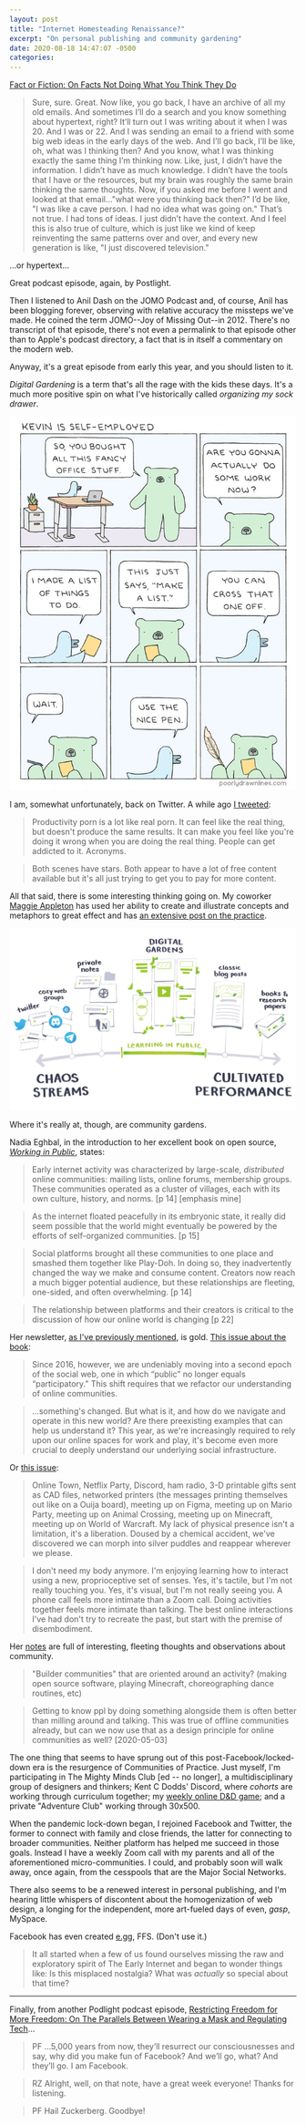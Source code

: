 ```yaml
---
layout: post
title: "Internet Homesteading Renaissance?"
excerpt: "On personal publishing and community gardening"
date: 2020-08-18 14:47:07 -0500
categories: 
---
```


[Fact or Fiction: On Facts Not Doing What You Think They Do](https://postlight.com/podcast/fact-or-fiction-on-facts-not-doing-what-you-think-they-do)

> Sure, sure. Great. Now like, you go back, I have an archive of all my old emails. And sometimes I’ll do a search and you know something about hypertext, right? It’ll turn out I was writing about it when I was 20. And I was or 22. And I was sending an email to a friend with some big web ideas in the early days of the web. And I’ll go back, I’ll be like, oh, what was I thinking then? And you know, what I was thinking exactly the same thing I’m thinking now. Like, just, I didn’t have the information. I didn’t have as much knowledge. I didn’t have the tools that I have or the resources, but my brain was roughly the same brain thinking the same thoughts. Now, if you asked me before I went and looked at that email..."what were you thinking back then?" I’d be like, "I was like a cave person. I had no idea what was going on." That’s not true. I had tons of ideas. I just didn’t have the context. And I feel this is also true of culture, which is just like we kind of keep reinventing the same patterns over and over, and every new generation is like, "I just discovered television."

...or hypertext...

Great podcast episode, again, by Postlight.

Then I listened to Anil Dash on the <a class="dead">JOMO Podcast</a> and, of course, Anil has been blogging forever, observing with relative accuracy the missteps we've made. He coined the term JOMO--Joy of Missing Out--in 2012. There's no transcript of that episode, there's not even a permalink to that episode other than to Apple's podcast directory, a fact that is in itself a commentary on the modern web.

Anyway, it's a great episode from early this year, and you should listen to it.

_Digital Gardening_ is a term that's all the rage with the kids these days. It's a much more positive spin on what I've historically called _organizing my sock drawer_. 

![](/assets/2020/08/pld.jpg)

I am, somewhat unfortunately, back on Twitter. A while ago [I tweeted](https://twitter.com/danielindustri4/status/1280120596135915520):

> Productivity porn is a lot like real porn. It can feel like the real thing, but doesn't produce the same results. It can make you feel like you're doing it wrong when you are doing the real thing. People can get addicted to it. Acronyms.

> Both scenes have stars. Both appear to have a lot of free content available but it's all just trying to get you to pay for more content.

All that said, there is some interesting thinking going on. My coworker [Maggie Appleton](https://maggieappleton.com/) has used her ability to create and illustrate concepts and metaphors to great effect and has [an extensive post on the practice](https://maggieappleton.com/garden-history).

[![](/assets/2020/08/maggie.jpg)](https://maggieappleton.com/garden-history)

Where it's really at, though, are community gardens.

Nadia Eghbal, in the introduction to her excellent book on open source, _[Working in Public](https://www.amazon.com/dp/0578675862/)_, states:

> Early internet activity was characterized by large-scale, _distributed_ online communities: mailing lists, online forums, membership groups. These communities operated as a cluster of villages, each with its own culture, history, and norms. [p 14] [emphasis mine]

> As the internet floated peacefully in its embryonic state, it really did seem possible that the world might eventually be powered by the efforts of self-organized communities. [p 15]

> Social platforms brought all these communities to one place and smashed them together like Play-Doh. In doing so, they inadvertently changed the way we make and consume content. Creators now reach a much bigger potential audience, but these relationships are fleeting, one-sided, and often overwhelming. [p 14]

> The relationship between platforms and their creators is critical to the discussion of how our online world is changing [p 22]

Her newsletter, [as I've previously mentioned](/2020/07/27/subscribe-to-monomythical/), is gold. [This issue about the book](https://nayafia.substack.com/p/22-working-in-public):

> Since 2016, however, we are undeniably moving into a second epoch of the social web, one in which “public” no longer equals “participatory.” This shift requires that we refactor our understanding of online communities.

> ...something's changed. But what is it, and how do we navigate and operate in this new world? Are there preexisting examples that can help us understand it? This year, as we're increasingly required to rely upon our online spaces for work and play, it's become even more crucial to deeply understand our underlying social infrastructure.

Or [this issue](https://nayafia.substack.com/p/21-out-of-body):

> Online Town, Netflix Party, Discord, ham radio, 3-D printable gifts sent as CAD files, networked printers (the messages printing themselves out like on a Ouija board), meeting up on Figma, meeting up on Mario Party, meeting up on Animal Crossing, meeting up on Minecraft, meeting up on World of Warcraft. My lack of physical presence isn't a limitation, it's a liberation. Doused by a chemical accident, we've discovered we can morph into silver puddles and reappear wherever we please.

> I don't need my body anymore. I'm enjoying learning how to interact using a new, proprioceptive set of senses. Yes, it's tactile, but I'm not really touching you. Yes, it's visual, but I'm not really seeing you. A phone call feels more intimate than a Zoom call. Doing activities together feels more intimate than talking. The best online interactions I've had don't try to recreate the past, but start with the premise of disembodiment.

Her [notes](https://nadiaeghbal.com/notes/) are full of interesting, fleeting thoughts and observations about community.

> "Builder communities" that are oriented around an activity? (making open source software, playing Minecraft, choreographing dance routines, etc)

> Getting to know ppl by doing something alongside them is often better than milling around and talking. This was true of offline communities already, but can we now use that as a design principle for online communities as well? [2020-05-03]

The one thing that seems to have sprung out of this post-Facebook/locked-down era is the resurgence of Communities of Practice. Just myself, I'm participating in The Mighty Minds Club [ed -- no longer], a multidisciplinary group of designers and thinkers; Kent C Dodds' Discord, where _cohorts_ are working through curriculum together; my [weekly online D&D game](/2020/04/03/blogging-during-the-apocalypse/ "mentioned in this post"); and a private "Adventure Club" working through 30x500.

When the pandemic lock-down began, I rejoined Facebook and Twitter, the former to connect with family and close friends, the latter for connecting to broader communities. Neither platform has helped me succeed in those goals. Instead I have a weekly Zoom call with my parents and all of the aforementioned micro-communities. I could, and probably soon will walk away, once again, from the cesspools that are the Major Social Networks.

There also seems to be a renewed interest in personal publishing, and I'm hearing little whispers of discontent about the homogenization of web design, a longing for the independent, more art-fueled days of even, _gasp_, MySpace. 

Facebook has even created [e.gg](https://e.gg/), FFS. (Don't use it.)

> It all started when a few of us found ourselves missing the raw and exploratory spirit of The Early Internet and began to wonder things like: Is this misplaced nostalgia? What was _actually_ so special about that time?

---

Finally, from another Podlight podcast episode, [Restricting Freedom for More Freedom: On The Parallels Between Wearing a Mask and Regulating Tech](https://postlight.com/podcast/restricting-freedom-for-more-freedom-on-the-parallels-between-wearing-a-mask-and-regulating-tech)...

> PF ...5,000 years from now, they’ll resurrect our consciousnesses and say, why did you make fun of Facebook? And we’ll go, what? And they’ll go. I am Facebook.

> RZ Alright, well, on that note, have a great week everyone! Thanks for listening.

> PF Hail Zuckerberg. Goodbye!